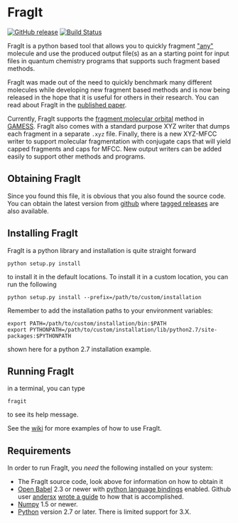 # FragIt

[![GitHub release](https://img.shields.io/github/release/FragIt/fragit-main.svg?style=flat)](https://github.com/FragIt/fragit-main/releases)
[![Build Status](https://travis-ci.org/FragIt/fragit-main.svg?branch=master)](https://travis-ci.org/FragIt/fragit-main)

FragIt is a python based tool that allows you to quickly fragment ["any"](http://openbabel.org/docs/2.3.0/FileFormats/Overview.html) molecule and use the produced output file(s) as an a starting point for input files in quantum chemistry programs that supports such fragment based methods.

FragIt was made out of the need to quickly benchmark many different molecules while developing new fragment based methods and is now being released in the hope that it is useful for others in their research. You can read about FragIt in the [published paper](http://www.plosone.org/article/info%3Adoi%2F10.1371%2Fjournal.pone.0044480).

Currently, FragIt supports the [fragment molecular orbital](http://en.wikipedia.org/wiki/Fragment_Molecular_Orbital) method in [GAMESS](http://www.msg.ameslab.gov/gamess/index.html). FragIt also comes with a standard purpose XYZ writer that dumps each fragment in a separate `.xyz` file. Finally, there is a new XYZ-MFCC writer to support molecular fragmentation with conjugate caps that will yield capped fragments and caps for MFCC. New output writers can be added easily to support other methods and programs.

## Obtaining FragIt

Since you found this file, it is obvious that you also found the source code. You can obtain the latest version from [github](https://www.github.com/FragIt/fragit-main) where [tagged releases](https://github.com/FragIt/fragit-main/releases) are also available.

## Installing FragIt

FragIt is a python library and installation is quite straight forward

    python setup.py install

to install it in the default locations. To install it in a custom location, you can run the following

    python setup.py install --prefix=/path/to/custom/installation

Remember to add the installation paths to your environment variables:

    export PATH=/path/to/custom/installation/bin:$PATH
    export PYTHONPATH=/path/to/custom/installation/lib/python2.7/site-packages:$PYTHONPATH

shown here for a python 2.7 installation example.

## Running FragIt

in a terminal, you can type

    fragit

to see its help message.

See the [wiki](https://www.github.com/FragIt/fragit-main/wiki) for more examples of how to use FragIt.

## Requirements

In order to run FragIt, you *need* the following installed on your system:

* The FragIt source code, look above for information on how to obtain it
* [Open Babel](http://www.openbabel.org) 2.3 or newer with [python language bindings](http://openbabel.org/docs/dev/Installation/install.html#compile-language-bindings) enabled. Github user [andersx](https://github.com/andersx) [wrote a guide](http://combichem.blogspot.dk/2013/12/compiling-open-babel-with-python.html) to how that is accomplished.
* [Numpy](http://numpy.scipy.org) 1.5 or newer.
* [Python](http://www.python.org) version 2.7 or later. There is limited support for 3.X.
